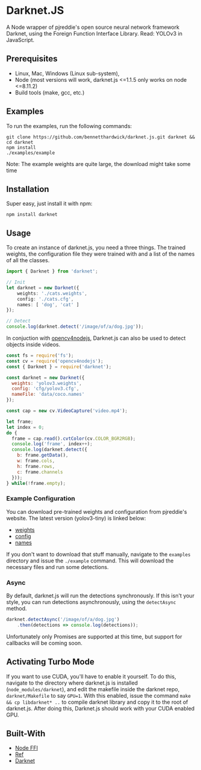 # Darknet.JS
A Node wrapper of pjreddie's open source neural network framework Darknet, using the Foreign Function Interface Library. Read: YOLOv3 in JavaScript.

## Prerequisites
- Linux, Mac, Windows (Linux sub-system),
- Node (most versions will work, darknet.js <=1.1.5 only works on node <=8.11.2)
- Build tools (make, gcc, etc.)

## Examples
To run the examples, run the following commands:
```
git clone https://github.com/bennetthardwick/darknet.js.git darknet && cd darknet
npm install
./examples/example
```
Note: The example weights are quite large, the download might take some time

## Installation
Super easy, just install it with npm:
```
npm install darknet
```

## Usage
To create an instance of darknet.js, you need a three things. The trained weights, the configuration file they were trained with and a list of the names of all the classes.
```typescript
import { Darknet } from 'darknet';

// Init
let darknet = new Darknet({
    weights: './cats.weights',
    config: './cats.cfg',
    names: [ 'dog', 'cat' ]
});

// Detect
console.log(darknet.detect('/image/of/a/dog.jpg'));
```

In conjuction with [opencv4nodejs](https://github.com/justadudewhohacks/opencv4nodejs), Darknet.js can also be used to detect objects inside videos.
```javascript
const fs = require('fs');
const cv = require('opencv4nodejs');
const { Darknet } = require('darknet');

const darknet = new Darknet({
  weights: 'yolov3.weights',
  config: 'cfg/yolov3.cfg',
  nameFile: 'data/coco.names'
});

const cap = new cv.VideoCapture('video.mp4');

let frame;
let index = 0;
do {
  frame = cap.read().cvtColor(cv.COLOR_BGR2RGB);
  console.log('frame', index++); 
  console.log(darknet.detect({
    b: frame.getData(),
    w: frame.cols,
    h: frame.rows,
    c: frame.channels
  }));
} while(!frame.empty);
```

### Example Configuration
You can download pre-trained weights and configuration from pjreddie's website. The latest version (yolov3-tiny) is linked below: 
- [weights](https://pjreddie.com/media/files/yolov3-tiny.weights)
- [config](https://github.com/pjreddie/darknet/blob/master/cfg/yolov3-tiny.cfg)
- [names](https://raw.githubusercontent.com/pjreddie/darknet/master/data/coco.names)

If you don't want to download that stuff manually, navigate to the `examples` directory and issue the `./example` command. This will download the necessary files and run some detections.

### Async
By default, darknet.js will run the detections synchronously. If this isn't your style, you can run detections asynchronously, using the `detectAsync` method.
```typescript
darknet.detectAsync('/image/of/a/dog.jpg')
    .then(detections => console.log(detections));
```
Unfortunately only Promises are supported at this time, but support for callbacks will be coming soon.

## Activating Turbo Mode
If you want to use CUDA, you'll have to enable it yourself. To do this, navigate to the directory where darknet.js is installed (`node_modules/darknet`), and edit the makefile inside the darknet repo, `darknet/Makefile` to say `GPU=1`. With this enabled, issue the command `make && cp libdarknet* ..` to compile darknet library and copy it to the root of darknet.js. After doing this, Darknet.js should work with your CUDA enabled GPU.

## Built-With
- [Node FFI](https://github.com/node-ffi/node-ffi)
- [Ref](https://github.com/TooTallNate/ref)
- [Darknet](https://github.com/pjreddie/darknet)
